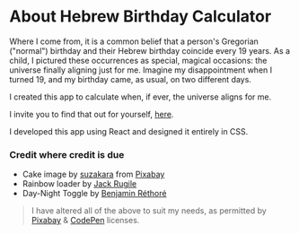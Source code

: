# About Hebrew Birthday Calculator

Where I come from, it is a common belief that a person's Gregorian ("normal") birthday and their Hebrew birthday coincide every 19 years. As a child, I pictured these occurrences as special, magical occasions: the universe finally aligning just for me. Imagine my disappointment when I turned 19, and my birthday came, as usual, on two different days.

I created this app to calculate when, if ever, the universe aligns for me.

I invite you to find that out for yourself, [here](https://nlemberg.github.io/hebrew-BD-calc/).

I developed this app using React and designed it entirely in CSS.

### Credit where credit is due

- Cake image by [suzakara](https://pixabay.com/users/suzakara-10256827/?utm_source=link-attribution&utm_medium=referral&utm_campaign=image&utm_content=5971443) from [Pixabay](https://pixabay.com//?utm_source=link-attribution&utm_medium=referral&utm_campaign=image&utm_content=5971443)
- Rainbow loader by [Jack Rugile](https://codepen.io/jackrugile/pen/JddmaX)
- Day-Night Toggle by [Benjamin Réthoré](https://codepen.io/bnthor/pen/WQBNxO)

> I have altered all of the above to suit my needs, as permitted by [Pixabay](https://pixabay.com/service/license/) & [CodePen](https://blog.codepen.io/documentation/licensing/) licenses.
